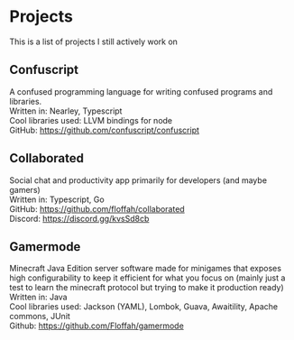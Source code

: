 # Projects

This is a list of projects I still actively work on

## Confuscript
A confused programming language for writing confused programs and libraries.<br/>
Written in: Nearley, Typescript<br/>
Cool libraries used: LLVM bindings for node<br/>
GitHub: https://github.com/confuscript/confuscript

## Collaborated
Social chat and productivity app primarily for developers (and maybe gamers)<br/>
Written in: Typescript, Go<br/>
GitHub: https://github.com/floffah/collaborated<br/>
Discord: https://discord.gg/kvsSd8cb

## Gamermode
Minecraft Java Edition server software made for minigames that exposes high configurability to keep it efficient for what you focus on
(mainly just a test to learn the minecraft protocol but trying to make it production ready)<br/>
Written in: Java<br/>
Cool libraries used: Jackson (YAML), Lombok, Guava, Awaitility, Apache commons, JUnit<br/>
Github: https://github.com/Floffah/gamermode

